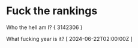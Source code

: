 # Fuck the rankings

Who the hell am I?
{ 3142306 }

What fucking year is it?
[ 2024-06-22T02:00:00Z ]
